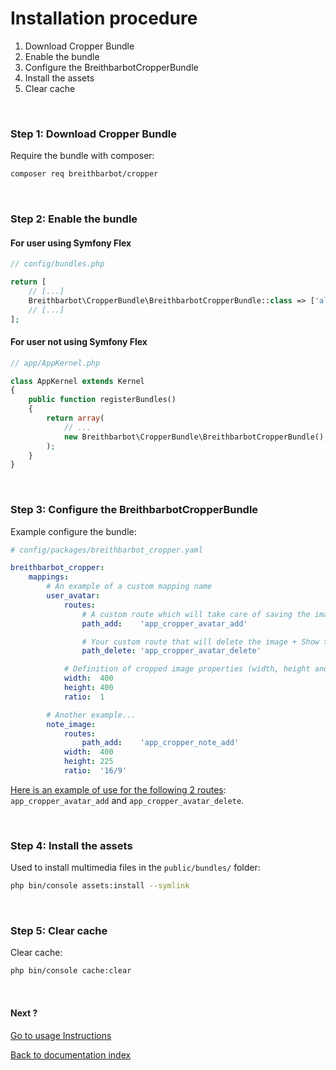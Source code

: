 # Installation procedure

1. Download Cropper Bundle
2. Enable the bundle
3. Configure the BreithbarbotCropperBundle
4. Install the assets
5. Clear cache

<br>

### Step 1: Download Cropper Bundle
Require the bundle with composer:

```bash
composer req breithbarbot/cropper
```

<br>

### Step 2: Enable the bundle

#### For user using Symfony Flex

```php
// config/bundles.php

return [
    // [...]
    Breithbarbot\CropperBundle\BreithbarbotCropperBundle::class => ['all' => true],
    // [...]
];
```

#### For user not using Symfony Flex

```php
// app/AppKernel.php

class AppKernel extends Kernel
{
    public function registerBundles()
    {
        return array(
            // ...
            new Breithbarbot\CropperBundle\BreithbarbotCropperBundle(),
        );
    }
}
```

<br>

### Step 3: Configure the BreithbarbotCropperBundle
Example configure the bundle:

```yaml
# config/packages/breithbarbot_cropper.yaml

breithbarbot_cropper:
    mappings:
        # An example of a custom mapping name
        user_avatar:
            routes:
                # A custom route which will take care of saving the image
                path_add:    'app_cropper_avatar_add'

                # Your custom route that will delete the image + Show the delete button in the modal. (Optional parameter)
                path_delete: 'app_cropper_avatar_delete'

            # Definition of cropped image properties (width, height and ratio)
            width:  400
            height: 400
            ratio:  1

        # Another example...
        note_image:
            routes:
                path_add:    'app_cropper_note_add'
            width:  400
            height: 225
            ratio:  '16/9'
```

[Here is an example of use for the following 2 routes](examples/Controller/CropperController.php): `app_cropper_avatar_add` and `app_cropper_avatar_delete`.

<br>

### Step 4: Install the assets
Used to install multimedia files in the `public/bundles/` folder:

```bash
php bin/console assets:install --symlink
```

<br>

### Step 5: Clear cache
Clear cache:

```bash
php bin/console cache:clear
```

<br>

#### Next ?
[Go to usage Instructions](usage.md)

[Back to documentation index](index.md)
